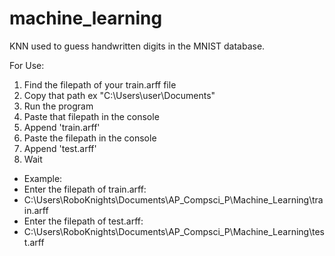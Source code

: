 # machine_learning
KNN used to guess handwritten digits in the MNIST database.

For Use:
1. Find the filepath of your train.arff file
2. Copy that path ex "C:\Users\user\Documents\"
3. Run the program
4. Paste that filepath in the console
5. Append 'train.arff'
6. Paste the filepath in the console
7. Append 'test.arff'
8. Wait

* Example: 
* Enter the filepath of train.arff: 
* C:\Users\RoboKnights\Documents\AP_Compsci_P\Machine_Learning\train.arff
* Enter the filepath of test.arff: 
* C:\Users\RoboKnights\Documents\AP_Compsci_P\Machine_Learning\test.arff
